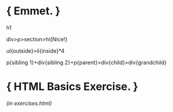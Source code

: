 # { Emmet. }

h1

div>p>section>hi{Nice!}

ul{outside}>li{inside}*4

p{sibling 1}+div{sibling 2}+p{parent}>div{child}>div{grandchild}

# { HTML Basics Exercise. }

_(in exercises.html)_


